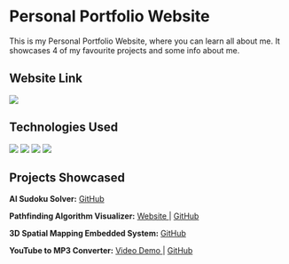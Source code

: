 # Personal Portfolio Website

This is my Personal Portfolio Website, where you can learn all about me. It showcases 4 of my favourite projects and some info about me.

## Website Link

<a href="https://connorusaty.github.io/" target="_blank">
  <img src="https://img.shields.io/badge/website-000000?style=for-the-badge&logo=About.me&logoColor=white" />
</a>

## Technologies Used

<p>
  <img src="https://img.shields.io/badge/JavaScript-323330?style=for-the-badge&logo=javascript&logoColor=F7DF1E" />
  <img src="https://img.shields.io/badge/HTML5-E34F26?style=for-the-badge&logo=html5&logoColor=white" />
  <img src="https://img.shields.io/badge/CSS3-1572B6?style=for-the-badge&logo=css3&logoColor=white" />
  <img src="https://img.shields.io/badge/Tailwind_CSS-38B2AC?style=for-the-badge&logo=tailwind-css&logoColor=white" />
</p>

## Projects Showcased

**AI Sudoku Solver:**
<a href="https://github.com/ConnorUsaty/AI-sudoku-solver" target="_blank">
  GitHub
</a> 

**Pathfinding Algorithm Visualizer:**
<a href="https://connorusaty.github.io/pathfinding-visualizer/" target="_blank">
  Website
</a>
 | 
<a href="https://github.com/ConnorUsaty/pathfinding-visualizer" target="_blank">
  GitHub
</a>

**3D Spatial Mapping Embedded System:**
<a href="https://github.com/ConnorUsaty/2DX3-FinalProject-SpatialMappingSystem" target="_blank">
  GitHub
</a>

**YouTube to MP3 Converter:**
<a href="https://youtu.be/DWJEE19_Wj0" target="_blank">
  Video Demo
</a>
 | 
<a href="https://github.com/ConnorUsaty/youtube-to-mp3-converter" target="_blank">
  GitHub
</a> 
